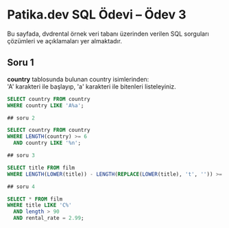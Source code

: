 # Patika.dev SQL Ödevi – Ödev 3

Bu sayfada, dvdrental örnek veri tabanı üzerinden verilen SQL sorguları çözümleri ve açıklamaları yer almaktadır.

##  Soru 1  
**country** tablosunda bulunan country isimlerinden:  
'A' karakteri ile başlayıp, 'a' karakteri ile bitenleri listeleyiniz.

```sql
SELECT country FROM country
WHERE country LIKE 'A%a';

## soru 2

SELECT country FROM country
WHERE LENGTH(country) >= 6
  AND country LIKE '%n';

## soru 3

SELECT title FROM film
WHERE LENGTH(LOWER(title)) - LENGTH(REPLACE(LOWER(title), 't', '')) >= 4;

## soru 4

SELECT * FROM film
WHERE title LIKE 'C%'
  AND length > 90
  AND rental_rate = 2.99;

